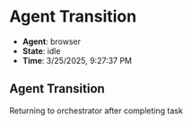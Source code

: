 # Agent Transition

- **Agent**: browser
- **State**: idle
- **Time**: 3/25/2025, 9:27:37 PM

## Agent Transition

Returning to orchestrator after completing task

